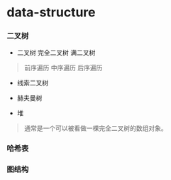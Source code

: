 # data-structure

### 二叉树  

- 二叉树 完全二叉树 满二叉树
> 前序遍历 中序遍历 后序遍历


- 线索二叉树
> 


- 赫夫曼树


- 堆 
> 通常是一个可以被看做一棵完全二叉树的数组对象。


### 哈希表


### 图结构

